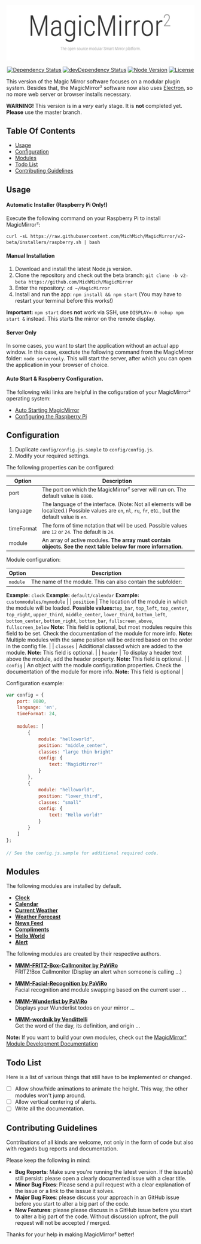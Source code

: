 ![MagicMirror²: The open source modular smart mirror platform. ](.github/header.png)

<p align="center">
	<a href="https://david-dm.org/MichMich/MagicMirror/v2-beta"><img src="https://david-dm.org/MichMich/MagicMirror/v2-beta.svg" alt="Dependency Status"></a>
	<a href="https://david-dm.org/MichMich/MagicMirror/v2-beta#info=devDependencies"><img src="https://david-dm.org/MichMich/MagicMirror/v2-beta/dev-status.svg" alt="devDependency Status"></a>
	<a href="https://nodejs.org"><img src="https://img.shields.io/badge/node-v5.10.1-brightgreen.svg" alt="Node Version"></a>
	<a href="http://choosealicense.com/licenses/mit"><img src="https://img.shields.io/badge/license-MIT-blue.svg" alt="License"></a>
</p>


This version of the Magic Mirror software focuses on a modular plugin system. Besides that, the MagicMirror² software now also uses [Electron](http://electron.atom.io/), so no more web server or browser installs necessary.

**WARNING!** This version is in a *very* early stage. It is **not** completed yet. **Please** use the master branch.

## Table Of Contents

- [Usage](#usage)
- [Configuration](#configuration)
- [Modules](#modules)
- [Todo List](#todo-list)
- [Contributing Guidelines](#contributing-guidelines)

## Usage 

#### Automatic Installer (Raspberry Pi Only!)

Execute the following command on your Raspberry Pi to install MagicMirror²:
````
curl -sL https://raw.githubusercontent.com/MichMich/MagicMirror/v2-beta/installers/raspberry.sh | bash
````

#### Manual Installation

1. Download and install the latest Node.js version.
2. Clone the repository and check out the beta branch: `git clone -b v2-beta https://github.com/MichMich/MagicMirror`
3. Enter the repository: `cd ~/MagicMirror`
4. Install and run the app: `npm install && npm start` (You may have to restart your terminal before this works!)

**Important:** `npm start` does **not** work via SSH, use `DISPLAY=:0 nohup npm start &` instead. This starts the mirror on the remote display.

#### Server Only

In some cases, you want to start the application without an actual app window. In this case, exectute the following command from the MagicMirror folder: `node serveronly`. This will start the server, after which you can open the application in your browser of choice.

#### Auto Start & Raspberry Configuration.

The following wiki links are helpful in the cofiguration of your MagicMirror² operating system:
- [Auto Starting MagicMirror](https://github.com/MichMich/MagicMirror/wiki/Auto-Starting-MagicMirror)
- [Configuring the Raspberry Pi](https://github.com/MichMich/MagicMirror/wiki/Configuring-the-Raspberry-Pi)

## Configuration

1. Duplicate `config/config.js.sample` to `config/config.js`.
2. Modify your required settings.

The following properties can be configured:


| Option | Description |
| --- | --- |
| port | The port on which the MagicMirror² server will run on. The default value is `8080`. |
| language | The language of the interface. (Note: Not all elements will be localized.) Possible values are `en`, `nl`, `ru`, `fr`, etc., but the default value is `en`. |
| timeFormat | The form of time notation that will be used. Possible values are `12` or `24`. The default is `24`. |
| module | An array of active modules. **The array must contain objects. See the next table below for more information.** |
Module configuration:

| Option | Description |
| --- | --- |
| `module` | The name of the module. This can also contain the subfolder:
**Example:** `clock`
**Example:** `default/calendar`
**Example:** `custommodules/mymodule` |
| `position` | The location of the module in which the module will be loaded.
**Possible values:**`top_bar`, `top_left`, `top_center`, `top_right`, `upper_third`, `middle_center`, `lower_third`, `bottom_left`, `bottom_center`, `bottom_right`, `bottom_bar`, `fullscreen_above`, `fullscreen_below`
**Note:** This field is optional, but most modules require this field to be set. Check the documentation of the module for more info.
**Note:** Multiple modules with the same position will be ordered based on the order in the config file. |
| `classes` | Additional classed which are added to the module.
**Note:** This field is optional. |
| `header` | To display a header text above the module, add the header property.
**Note:** This field is optional. |
| `config` | An object with the module configuration properties. Check the documentation of the module for more info.
**Note:** This field is optional |

Configuration example:

````javascript
var config = {
	port: 8080,
	language: 'en',
	timeFormat: 24,

	modules: [
		{
			module: "helloworld",
			position: "middle_center",
			classes: "large thin bright"
			config: {
				text: "MagicMirror²"
			}
		},
		{
			module: "helloworld",
			position: "lower_third",
			classes: "small"
			config: {
				text: "Hello world!"
			}
		}
	]
};

// See the config.js.sample for additional required code.
````

## Modules

The following modules are installed by default.

- [**Clock**](modules/default/clock)
- [**Calendar**](modules/default/calendar)
- [**Current Weather**](modules/default/currentweather)
- [**Weather Forecast**](modules/default/weatherforecast)
- [**News Feed**](modules/default/newsfeed)
- [**Compliments**](modules/default/compliments)
- [**Hello World**](modules/default/helloworld)
- [**Alert**](modules/default/alert)

The following modules are created by their respective authors.

- **[MMM-FRITZ-Box-Callmonitor by PaViRo](https://github.com/paviro/MMM-FRITZ-Box-Callmonitor)** <br> FRITZ!Box Callmonitor (Display an alert when someone is calling ...)

- **[MMM-Facial-Recognition by PaViRo](https://github.com/paviro/MMM-Facial-Recognition)** <br> Facial recognition and module swapping based on the current user ...

- **[MMM-Wunderlist by PaViRo](https://github.com/paviro/MMM-Wunderlist)** <br> Displays your Wunderlist todos on your mirror ...
 
- **[MMM-wordnik by Vendittelli](https://github.com/SVendittelli/MMM-wordnik)** <br> Get the word of the day, its definition, and origin ...

**Note:** If you want to build your own modules, check out the [MagicMirror² Module Development Documentation](modules)

## Todo List

Here is a list of various things that still have to be implemented or changed.

- [ ] Allow show/hide animations to animate the height. This way, the other modules won't jump around.
- [ ] Allow vertical centering of alerts.
- [ ] Write all the documentation.

## Contributing Guidelines

Contributions of all kinds are welcome, not only in the form of code but also with regards bug reports and documentation.

Please keep the following in mind:

- **Bug Reports**:  Make sure you're running the latest version. If the issue(s) still persist: please open a clearly documented issue with a clear title. 
- **Minor Bug Fixes**: Please send a pull request with a clear explanation of the issue or a link to the isssue it solves.
- **Major Bug Fixes**: please discuss your approach in an GitHub issue before you start to alter a big part of the code.
- **New Features**: please please discuss in a GitHub issue before you start to alter a big part of the code. Without discussion upfront, the pull request will not be accepted / merged.

Thanks for your help in making MagicMirror² better! 
